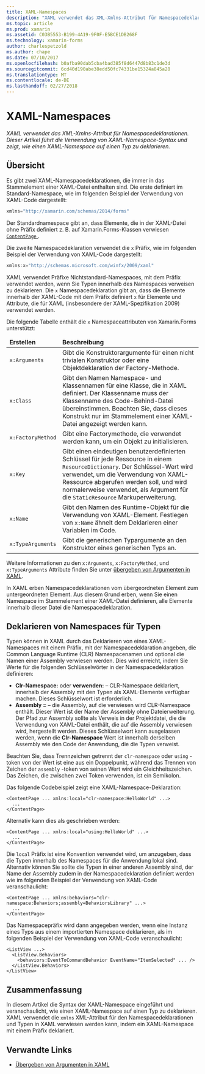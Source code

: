 ```yaml
---
title: XAML-Namespaces
description: "XAML verwendet das XML-Xmlns-Attribut für Namespacedeklarationen. Dieser Artikel führt die Verwendung von XAML-Namespace-Syntax und zeigt, wie einen XAML-Namespace auf einen Typ zu deklarieren."
ms.topic: article
ms.prod: xamarin
ms.assetid: C03B5553-B199-4A19-9F0F-E5BCE1DB268F
ms.technology: xamarin-forms
author: charlespetzold
ms.author: chape
ms.date: 07/10/2017
ms.openlocfilehash: b0afba90dab5cba4bad385f8d6447d8b83c1de3d
ms.sourcegitcommit: 6cd40d190abe38edd50fc74331be15324a845a28
ms.translationtype: MT
ms.contentlocale: de-DE
ms.lasthandoff: 02/27/2018
---
```

# <a name="xaml-namespaces"></a>XAML-Namespaces

_XAML verwendet das XML-Xmlns-Attribut für Namespacedeklarationen. Dieser Artikel führt die Verwendung von XAML-Namespace-Syntax und zeigt, wie einen XAML-Namespace auf einen Typ zu deklarieren._

## <a name="overview"></a>Übersicht

Es gibt zwei XAML-Namespacedeklarationen, die immer in das Stammelement einer XAML-Datei enthalten sind. Die erste definiert im Standard-Namespace, wie im folgenden Beispiel der Verwendung von XAML-Code dargestellt:

```csharp
xmlns="http://xamarin.com/schemas/2014/forms"
```

Der Standardnamespace gibt an, dass Elemente, die in der XAML-Datei ohne Präfix definiert z. B. auf Xamarin.Forms-Klassen verwiesen [ `ContentPage` ](https://developer.xamarin.com/api/type/Xamarin.Forms.ContentPage/).

Die zweite Namespacedeklaration verwendet die `x` Präfix, wie im folgenden Beispiel der Verwendung von XAML-Code dargestellt:

```csharp
xmlns:x="http://schemas.microsoft.com/winfx/2009/xaml"
```

XAML verwendet Präfixe Nichtstandard-Namespaces, mit dem Präfix verwendet werden, wenn Sie Typen innerhalb des Namespaces verweisen zu deklarieren. Die `x` Namespacedeklaration gibt an, dass die Elemente innerhalb der XAML-Code mit dem Präfix definiert `x` für Elemente und Attribute, die für XAML (insbesondere der XAML-Spezifikation 2009) verwendet werden.

Die folgende Tabelle enthält die `x` Namespaceattributen von Xamarin.Forms unterstützt:

<table>
 <thead>
   <tr>
     <td><strong>Erstellen</strong></td>
     <td><strong>Beschreibung</strong></td>
   </tr>
 </thead>
 <tbody>
   <tr>
     <td><code>x:Arguments</code></td>
     <td>Gibt die Konstruktorargumente für einen nicht trivialen Konstruktor oder eine Objektdeklaration der Factory-Methode.</td>
   </tr>
   <tr>
     <td><code>x:Class</code></td>
     <td>Gibt den Namen Namespace- und Klassennamen für eine Klasse, die in XAML definiert. Der Klassenname muss der Klassenname des Code-Behind-Datei übereinstimmen. Beachten Sie, dass dieses Konstrukt nur im Stammelement einer XAML-Datei angezeigt werden kann.</td>
   </tr>
   <tr>
     <td><code>x:FactoryMethod</code></td>
     <td>Gibt eine Factorymethode, die verwendet werden kann, um ein Objekt zu initialisieren.</td>
   </tr>
   <tr>
     <td><code>x:Key</code></td>
     <td>Gibt einen eindeutigen benutzerdefinierten Schlüssel für jede Ressource in einem <code>ResourceDictionary</code>. Der Schlüssel-Wert wird verwendet, um die Verwendung von XAML-Ressource abgerufen werden soll, und wird normalerweise verwendet, als Argument für die <code>StaticResource</code> Markuperweiterung.</td>
   </tr>
   <tr>
     <td><code>x:Name</code></td>
     <td>Gibt den Namen des Runtime-Objekt für die Verwendung von XAML-Element. Festlegen von <code>x:Name</code> ähnelt dem Deklarieren einer Variablen im Code.</td>
   </tr>
   <tr>
     <td><code>x:TypeArguments</code></td>
     <td>Gibt die generischen Typargumente an den Konstruktor eines generischen Typs an.</td>
   </tr>
 </tbody>
</table>

Weitere Informationen zu den `x:Arguments`, `x:FactoryMethod`, und `x:TypeArguments` Attribute finden Sie unter [übergeben von Argumenten in XAML](~/xamarin-forms/xaml/passing-arguments.md).

In XAML erben Namespacedeklarationen vom übergeordneten Element zum untergeordneten Element. Aus diesem Grund erben, wenn Sie einen Namespace im Stammelement einer XAML-Datei definieren, alle Elemente innerhalb dieser Datei die Namespacedeklaration.

## <a name="declaring-namespaces-for-types"></a>Deklarieren von Namespaces für Typen

Typen können in XAML durch das Deklarieren von eines XAML-Namespaces mit einem Präfix, mit der Namespacedeklaration angeben, die Common Language Runtime (CLR) Namespacenamen und optional die Namen einer Assembly verwiesen werden. Dies wird erreicht, indem Sie Werte für die folgenden Schlüsselwörter in der Namespacedeklaration definieren:

- **Clr-Namespace:** oder **verwenden:** – CLR-Namespace deklariert, innerhalb der Assembly mit den Typen als XAML-Elemente verfügbar machen. Dieses Schlüsselwort ist erforderlich.
- **Assembly =** – die Assembly, auf die verwiesen wird CLR-Namespace enthält. Dieser Wert ist der Name der Assembly ohne Dateierweiterung. Der Pfad zur Assembly sollte als Verweis in der Projektdatei, die die Verwendung von XAML-Datei enthält, die auf die Assembly verwiesen wird, hergestellt werden. Dieses Schlüsselwort kann ausgelassen werden, wenn die **Clr-Namespace** Wert ist innerhalb derselben Assembly wie den Code der Anwendung, die die Typen verweist.

Beachten Sie, dass Trennzeichen getrennt der `clr-namespace` oder `using` -token von der Wert ist eine aus ein Doppelpunkt, während das Trennen von Zeichen der `assembly` -token von seinen Wert wird ein Gleichheitszeichen. Das Zeichen, die zwischen zwei Token verwenden, ist ein Semikolon.

Das folgende Codebeispiel zeigt eine XAML-Namespace-Deklaration:

```xaml
<ContentPage ... xmlns:local="clr-namespace:HelloWorld" ...>
  ...
</ContentPage>
```

Alternativ kann dies als geschrieben werden:

```xaml
<ContentPage ... xmlns:local="using:HelloWorld" ...>
  ...
</ContentPage>
```

Die `local` Präfix ist eine Konvention verwendet wird, um anzugeben, dass die Typen innerhalb des Namespaces für die Anwendung lokal sind. Alternativ können Sie sollte die Typen in einer anderen Assembly sind, der Name der Assembly zudem in der Namespacedeklaration definiert werden wie im folgenden Beispiel der Verwendung von XAML-Code veranschaulicht:

```xaml
<ContentPage ... xmlns:behaviors="clr-namespace:Behaviors;assembly=BehaviorsLibrary" ...>
  ...
</ContentPage>
```

Das Namespacepräfix wird dann angegeben werden, wenn eine Instanz eines Typs aus einem importierten Namespace deklarieren, als im folgenden Beispiel der Verwendung von XAML-Code veranschaulicht:

```xaml
<ListView ...>
  <ListView.Behaviors>
    <behaviors:EventToCommandBehavior EventName="ItemSelected" ... />
  </ListView.Behaviors>
</ListView>
```

## <a name="summary"></a>Zusammenfassung

In diesem Artikel die Syntax der XAML-Namespace eingeführt und veranschaulicht, wie einen XAML-Namespace auf einen Typ zu deklarieren. XAML verwendet die `xmlns` XML-Attribut für den Namespacedeklarationen und Typen in XAML verwiesen werden kann, indem ein XAML-Namespace mit einem Präfix deklariert.


## <a name="related-links"></a>Verwandte Links

- [Übergeben von Argumenten in XAML](~/xamarin-forms/xaml/passing-arguments.md)
